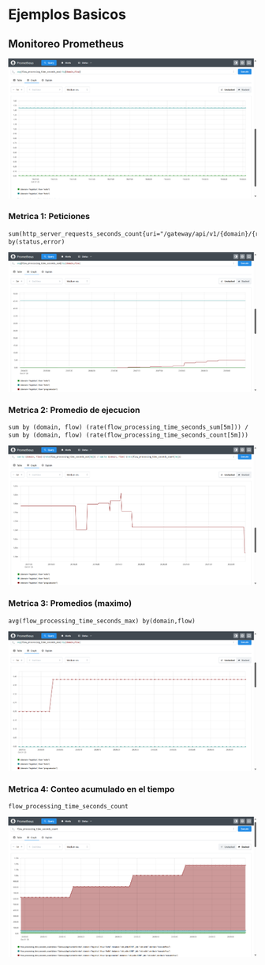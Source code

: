 # Ejemplos Basicos

## Monitoreo Prometheus

![Grafico basico](images/prometheus_hello_echo.png)

### Metrica 1: Peticiones

```
sum(http_server_requests_seconds_count{uri="/gateway/api/v1/{domain}/{resource}"}) by(status,error)
```
![](images/metrica_1_tiempo_promedio_ejecucion.png)

### Metrica 2: Promedio de ejecucion

```
sum by (domain, flow) (rate(flow_processing_time_seconds_sum[5m])) / sum by (domain, flow) (rate(flow_processing_time_seconds_count[5m]))
```

![](images/metrica_2_tiempo_promedio_ejecucion.png)

### Metrica 3: Promedios (maximo)

```
avg(flow_processing_time_seconds_max) by(domain,flow)
```

![](images/metrica_3_promedios-maximo.png)

### Metrica 4: Conteo acumulado en el tiempo

```
flow_processing_time_seconds_count
```

![](images/metrica_4_conteo_acumulado.png)